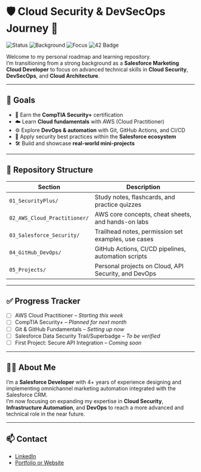 # 🛡️ Cloud Security & DevSecOps Journey 🚀

![Status](https://img.shields.io/badge/status-getting_started-blue)
![Background](https://img.shields.io/badge/role-Salesforce_Developer-orange)
![Focus](https://img.shields.io/badge/focus-Cloud_Security_&_DevSecOps-purple)
![42 Badge](https://img.shields.io/badge/42-fff?logo=42&logoColor=000&style=for-the-badge)

Welcome to my personal roadmap and learning repository.  
I’m transitioning from a strong background as a **Salesforce Marketing Cloud Developer** to focus on advanced technical skills in **Cloud Security**, **DevSecOps**, and **Cloud Architecture**.

---

## 🎯 Goals

- 🔐 Earn the **CompTIA Security+** certification
- ☁️ Learn **Cloud fundamentals** with AWS (Cloud Practitioner)
- ⚙️ Explore **DevOps & automation** with Git, GitHub Actions, and CI/CD
- 🧩 Apply security best practices within the **Salesforce ecosystem**
- 🛠️ Build and showcase **real-world mini-projects**

---

## 📁 Repository Structure

| Section                     | Description                                           |
|----------------------------|-------------------------------------------------------|
| `01_SecurityPlus/`         | Study notes, flashcards, and practice quizzes         |
| `02_AWS_Cloud_Practitioner/` | AWS core concepts, cheat sheets, and hands-on labs  |
| `03_Salesforce_Security/`  | Trailhead notes, permission set examples, use cases   |
| `04_GitHub_DevOps/`        | GitHub Actions, CI/CD pipelines, automation scripts   |
| `05_Projects/`             | Personal projects on Cloud, API Security, and DevOps  |

---

## ✅ Progress Tracker

- [ ] AWS Cloud Practitioner – *Starting this week*
- [ ] CompTIA Security+ – *Planned for next month*
- [ ] Git & GitHub Fundamentals – *Setting up now*
- [ ] Salesforce Data Security Trail/Superbadge – *To be verified*
- [ ] First Project: Secure API Integration – *Coming soon*

---

## 👨‍💻 About Me

I’m a **Salesforce Developer** with 4+ years of experience designing and implementing omnichannel marketing automation integrated with the Salesforce CRM.  
I’m now focusing on expanding my expertise in **Cloud Security**, **Infrastructure Automation**, and **DevOps** to reach a more advanced and technical role in the near future.

---

## 📫 Contact

- [LinkedIn](https://www.linkedin.com/in/jnataliz/)
- [Portfolio or Website]()
